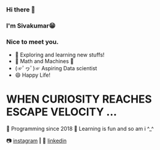 ### Hi there 👋
### I'm Sivakumar😁
### Nice to meet you.

- 🔭 Exploring and learning new stuffs! 
- 💖 Math and Machines 💖  
- (☞ﾟヮﾟ)☞ Aspiring Data scientist
- 😄 Happy Life!
# WHEN CURIOSITY REACHES ESCAPE VELOCITY ... 

👨 Programming since 2018
🧠 Learning is fun and so am i ^_^  

📷 [instagram][instagram] **|** 
👔 [linkedin][linkedin]

[instagram]: https://instagram.com/arsive02
[linkedin]: https://linkedin.com/in/siva-kumar-5b2527190/
